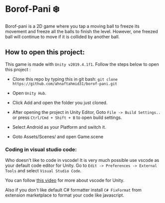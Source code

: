 # Borof-Pani :snowflake:

Borof-pani is a 2D game where you tap a moving ball to freeze its movement and freeze all the balls to finish the level. However, one freezed ball will continue to move if it is collided by another ball.

## How to open this project:

This game is made with `Unity v2019.4.1f1`. Follow the steps below to open this project :

- Clone this repo by typing this in git bash:
  `git clone https://github.com/ahnaftahmid31/borof-pani.git`

- Open `Unity Hub`.
- Click Add and open the folder you just cloned.
- After opening the project in Unity Editor, Goto `File -> Build Settings..` or press `Ctrl/Cmd + Shift + B` to open build settings.
- Select Android as your Platform and switch it.
- Goto Assets/Scenes/ and open Game.scene

### Coding in visual studio code:

Who doesn't like to code in vscode! It is very much possible use vscode as your default code editor for Unity. Go to `Edit -> Preferences -> External Tools` and select `Visual Studio Code`. 

You can follow [this video](https://youtu.be/qCkFzMSILzk) for more about vscode for Unity.

Also if you don't like default C# formatter install `C# FixFormat` from extension marketplace to format your code like javascript.
